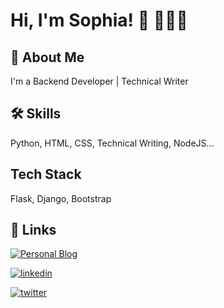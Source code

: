 
# Hi, I'm Sophia! 👋 👩🏽‍💻


## 🚀 About Me
I'm a Backend Developer | Technical Writer 



  
## 🛠 Skills
Python, HTML, CSS, Technical Writing, NodeJS...



  
## Tech Stack

 Flask, Django, Bootstrap



  
## 🔗 Links
[![Personal Blog](https://img.shields.io/badge/my_blog-000?style=for-the-badge&logo=ko-fi&logoColor=white)](https://sophyia.me/)

[![linkedin](https://img.shields.io/badge/linkedin-0A66C2?style=for-the-badge&logo=linkedin&logoColor=white)](https://www.linkedin.com/in/sophia-iroegbu-05816519a/)

[![twitter](https://img.shields.io/badge/twitter-1DA1F2?style=for-the-badge&logo=twitter&logoColor=white)](https://twitter.com/sophiairoegbu_/)

  
